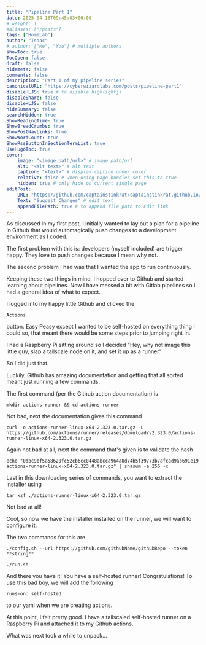 ```yaml
---
title: "Pipeline Part 1"
date: 2025-04-16T09:45:03+00:00
# weight: 1
#aliases: ["/posts"]
tags: ["HomeLab"]
author: "Isaac"
# author: ["Me", "You"] # multiple authors
showToc: true
TocOpen: false
draft: false
hidemeta: false
comments: false
description: "Part 1 of my pipeline series"
canonicalURL: "https://cyberwizardlabs.com/posts/pipeline-part1"
disableHLJS: true # to disable highlightjs
disableShare: false
disableHLJS: false
hideSummary: false
searchHidden: true
ShowReadingTime: true
ShowBreadCrumbs: true
ShowPostNavLinks: true
ShowWordCount: true
ShowRssButtonInSectionTermList: true
UseHugoToc: true
cover:
    image: "<image path/url>" # image path/url
    alt: "<alt text>" # alt text
    caption: "<text>" # display caption under cover
    relative: false # when using page bundles set this to true
    hidden: true # only hide on current single page
editPost:
    URL: "https://github.com/captainstinkrat/captainstinkrat.github.io/content"
    Text: "Suggest Changes" # edit text
    appendFilePath: true # to append file path to Edit link
---
```

As discussed in my first post, I initially wanted to lay out a plan for a pipeline in Github that would automagically push changes to a development environment as I coded.

The first problem with this is: developers (myself included) are trigger happy. They love to push changes because I mean why not.

The second problem I had was that I wanted the app to run continuously.

Keeping these two things in mind, I hopped over to Github and started learning about pipelines. Now I have messed a bit with Gitlab pipelines so I had a general idea of what to expect.

I logged into my happy little Github and clicked the 
````
Actions
````
button. 
Easy Peasy except I wanted to be self-hosted on everything thing I could so, that meant there would be some steps prior to jumping right in.

I had a Raspberry Pi sitting around so I decided "Hey, why not image this little guy, slap a tailscale node on it, and set it up as a runner"

So I did just that.

Luckily, Github has amazing documentation and getting that all sorted meant just running a few commands.

The first command (per the Github action documentation) is
```
mkdir actions-runner && cd actions-runner
```
Not bad, next the documentation gives this command
````
curl -o actions-runner-linux-x64-2.323.0.tar.gz -L https://github.com/actions/runner/releases/download/v2.323.0/actions-runner-linux-x64-2.323.0.tar.gz
`````
Again not bad at all, next the command that's given is to validate the hash
`````
echo "0dbc9bf5a58620fc52cb6cc0448abcca964a8d74b5f39773b7afcad9ab691e19  actions-runner-linux-x64-2.323.0.tar.gz" | shasum -a 256 -c
`````
 
Last in this downloading series of commands, you want to extract the installer using
`````
tar xzf ./actions-runner-linux-x64-2.323.0.tar.gz
`````

Not bad at all! 

Cool, so now we have the installer installed on the runner, we will want to configure it.

The two commands for this are
`````
./config.sh --url https://github.com/githubName/githubRepo --token **string**
`````
`````
./run.sh
`````

And there you have it! You have a self-hosted runner! Congratulations!
To use this bad boy, we will add the following
`````
runs-on: self-hosted
`````
to our yaml when we are creating actions.

At this point, I felt pretty good. I have a tailscaled self-hosted runner on a Raspberry Pi and attached it to my Github actions.

What was next took a while to unpack...